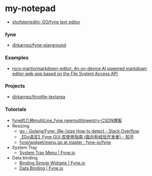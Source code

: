 my-notepad
==========
- [shofster/edlin: GO/fyne text editor](https://github.com/shofster/edlin)

### fyne
- [dirkarnez/fyne-playground](https://github.com/dirkarnez/fyne-playground)

### Examples
- [nico-martin/markdown-editor: An on-device AI powered markdown editor web app based on the File System Access API](https://github.com/nico-martin/markdown-editor)

### Projects
- [dirkarnez/throttle-textarea](https://github.com/dirkarnez/throttle-textarea)

### Tutorials
- [fyne的几种multiLine_fyne newmultilineentry-CSDN博客](https://blog.csdn.net/shulu/article/details/140200186)
- Resizing
  - [go - Golang/Fyne: (Re-)size How to detect - Stack Overflow](https://stackoverflow.com/questions/78107189/golang-fyne-re-size-how-to-detect)
  - [【Go语言】Fyne GUI 库使用指南 (面向有经验开发者) - 知乎](https://zhuanlan.zhihu.com/p/1911761537774907978)
  - [fyne/widget/menu.go at master · fyne-io/fyne](https://github.com/fyne-io/fyne/blob/master/widget/menu.go)
- System Tray
  - [System Tray Menu | Fyne.io](https://docs.fyne.io/explore/systray.html)
- Data binding
  - [Binding Simple Widgets | Fyne.io](https://docs.fyne.io/binding/simple)
  - [Data Binding | Fyne.io](https://docs.fyne.io/binding/)
